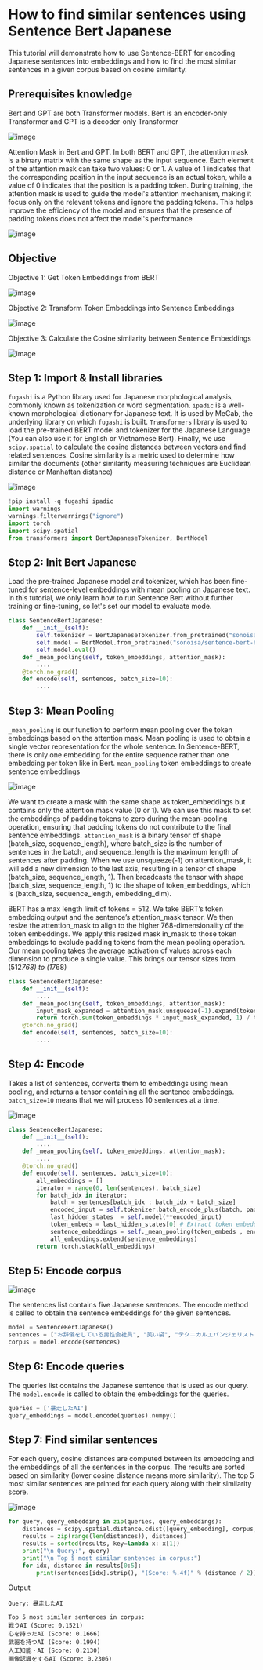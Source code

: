 # How to find similar sentences using Sentence Bert Japanese

This tutorial will demonstrate how to use Sentence-BERT for encoding Japanese sentences into embeddings and how to find the most similar sentences in a given corpus based on cosine similarity.

## Prerequisites knowledge

Bert and GPT are both Transformer models. Bert is an encoder-only Transformer and GPT is a decoder-only Transformer

![image](https://github.com/hughiephan/DPL/assets/16631121/d2312e5c-0c57-4c91-a15d-5f469442d1ac)

Attention Mask in Bert and GPT. In both BERT and GPT, the attention mask is a binary matrix with the same shape as the input sequence. Each element of the attention mask can take two values: 0 or 1. A value of 1 indicates that the corresponding position in the input sequence is an actual token, while a value of 0 indicates that the position is a padding token. During training, the attention mask is used to guide the model's attention mechanism, making it focus only on the relevant tokens and ignore the padding tokens. This helps improve the efficiency of the model and ensures that the presence of padding tokens does not affect the model's performance

![image](https://github.com/hughiephan/DPL/assets/16631121/d040e961-b568-468b-9071-3aae4c00ba43)

## Objective

Objective 1: Get Token Embeddings from BERT

![image](https://github.com/hughiephan/DPL/assets/16631121/fd65f24c-0443-4c20-aeab-7b67997a9c44)

Objective 2: Transform Token Embeddings into Sentence Embeddings

![image](https://github.com/hughiephan/DPL/assets/16631121/6b24747d-aca8-4b14-baf3-8c0d72829940)

Objective 3: Calculate the Cosine similarity between Sentence Embeddings

![image](https://github.com/hughiephan/DPL/assets/16631121/ef5e8991-0924-4ed0-905a-5e3997ca82c1)

## Step 1: Import & Install libraries
`fugashi` is a Python library used for Japanese morphological analysis, commonly known as tokenization or word segmentation. `ipadic` is a well-known morphological dictionary for Japanese text. It is used by MeCab, the underlying library on which `fugashi` is built. `Transformers` library is used to load the pre-trained BERT model and tokenizer for the Japanese Language (You can also use it for English or Vietnamese Bert). Finally, we use `scipy.spatial` to calculate the cosine distances between vectors and find related sentences. Cosine similarity is a metric used to determine how similar the documents (other similarity measuring techniques are Euclidean distance or Manhattan distance)

![image](https://github.com/hughiephan/DPL/assets/16631121/714f3f61-e76e-42d4-91e9-c508d91485bb)

```python
!pip install -q fugashi ipadic
import warnings
warnings.filterwarnings("ignore")
import torch
import scipy.spatial
from transformers import BertJapaneseTokenizer, BertModel
```

## Step 2: Init Bert Japanese
Load the pre-trained Japanese model and tokenizer, which has been fine-tuned for sentence-level embeddings with mean pooling on Japanese text. In this tutorial, we only learn how to run Sentence Bert without further training or fine-tuning, so let's set our model to evaluate mode.

```python 
class SentenceBertJapanese:
    def __init__(self):
        self.tokenizer = BertJapaneseTokenizer.from_pretrained("sonoisa/sentence-bert-base-ja-mean-tokens")
        self.model = BertModel.from_pretrained("sonoisa/sentence-bert-base-ja-mean-tokens")
        self.model.eval()
    def _mean_pooling(self, token_embeddings, attention_mask):
        ....
    @torch.no_grad()
    def encode(self, sentences, batch_size=10):
        ....
```

## Step 3: Mean Pooling

`_mean_pooling` is our function to perform mean pooling over the token embeddings based on the attention mask. Mean pooling is used to obtain a single vector representation for the whole sentence. In Sentence-BERT, there is only one embedding for the entire sequence rather than one embedding per token like in Bert. `mean_pooling` token embeddings to create sentence embeddings

![image](https://github.com/hughiephan/DPL/assets/16631121/87de6fcc-7b0f-4b4b-8123-f927e915660f)

We want to create a mask with the same shape as token_embeddings but contains only the attention mask value (0 or 1). We can use this mask to set the embeddings of padding tokens to zero during the mean-pooling operation, ensuring that padding tokens do not contribute to the final sentence embeddings. `attention_mask` is a binary tensor of shape (batch_size, sequence_length), where batch_size is the number of sentences in the batch, and sequence_length is the maximum length of sentences after padding. When we use unsqueeze(-1) on attention_mask, it will add a new dimension to the last axis, resulting in a tensor of shape (batch_size, sequence_length, 1). Then broadcasts the tensor with shape (batch_size, sequence_length, 1) to the shape of token_embeddings, which is (batch_size, sequence_length, embedding_dim).

BERT has a max length limit of tokens = 512. We take BERT’s token embedding output and the sentence’s attention_mask tensor. We then resize the attention_mask to align to the higher 768-dimensionality of the token embeddings. We apply this resized mask in_mask to those token embeddings to exclude padding tokens from the mean pooling operation. Our mean pooling takes the average activation of values across each dimension to produce a single value. This brings our tensor sizes from (512*768) to (1*768)

```python
class SentenceBertJapanese:
    def __init__(self):
        ....
    def _mean_pooling(self, token_embeddings, attention_mask):
        input_mask_expanded = attention_mask.unsqueeze(-1).expand(token_embeddings.size()).float()
        return torch.sum(token_embeddings * input_mask_expanded, 1) / torch.clamp(input_mask_expanded.sum(1), min=1e-9)
    @torch.no_grad()
    def encode(self, sentences, batch_size=10):
        ....
```

## Step 4: Encode
Takes a list of sentences, converts them to embeddings using mean pooling, and returns a tensor containing all the sentence embeddings. `batch_size=10` means that we will process 10 sentences at a time.

![image](https://github.com/hughiephan/DPL/assets/16631121/0435d688-b39f-4523-90e6-65fd60f1fea2)

```python
class SentenceBertJapanese:
    def __init__(self):
        ....
    def _mean_pooling(self, token_embeddings, attention_mask):
        ....
    @torch.no_grad()
    def encode(self, sentences, batch_size=10): 
        all_embeddings = []
        iterator = range(0, len(sentences), batch_size)
        for batch_idx in iterator:
            batch = sentences[batch_idx : batch_idx + batch_size]
            encoded_input = self.tokenizer.batch_encode_plus(batch, padding="longest", truncation=True, return_tensors="pt")
            last_hidden_states  = self.model(**encoded_input)
            token_embeds = last_hidden_states[0] # Extract token embeddings
            sentence_embeddings = self._mean_pooling(token_embeds , encoded_input["attention_mask"]) # Apply mean pooling to get the sentence embeddings
            all_embeddings.extend(sentence_embeddings) 
        return torch.stack(all_embeddings)
```

## Step 5: Encode corpus

![image](https://github.com/hughiephan/DPL/assets/16631121/902dac23-99db-4f4e-84bd-0cc685b40c69)

The sentences list contains five Japanese sentences. The encode method is called to obtain the sentence embeddings for the given sentences.
```python
model = SentenceBertJapanese()
sentences = ["お辞儀をしている男性会社員", "笑い袋", "テクニカルエバンジェリスト（女性）", "戦うAI", "笑う男性（5段階）"]
corpus = model.encode(sentences)
```

## Step 6: Encode queries

The queries list contains the Japanese sentence that is used as our query. The `model.encode` is called to obtain the embeddings for the queries.
```python
queries = ['暴走したAI']
query_embeddings = model.encode(queries).numpy()
```

## Step 7: Find similar sentences
For each query, cosine distances are computed between its embedding and the embeddings of all the sentences in the corpus. The results are sorted based on similarity (lower cosine distance means more similarity). The top 5 most similar sentences are printed for each query along with their similarity score.

![image](https://github.com/hughiephan/DPL/assets/16631121/6d7c71e6-20ce-4f18-9bab-9dfbad29fa34)

```python
for query, query_embedding in zip(queries, query_embeddings):
    distances = scipy.spatial.distance.cdist([query_embedding], corpus, metric="cosine")[0]
    results = zip(range(len(distances)), distances)
    results = sorted(results, key=lambda x: x[1])
    print("\n Query:", query)
    print("\n Top 5 most similar sentences in corpus:")
    for idx, distance in results[0:5]:
        print(sentences[idx].strip(), "(Score: %.4f)" % (distance / 2))
```


Output
```
Query: 暴走したAI

Top 5 most similar sentences in corpus:
戦うAI (Score: 0.1521)
心を持ったAI (Score: 0.1666)
武器を持つAI (Score: 0.1994)
人工知能・AI (Score: 0.2130)
画像認識をするAI (Score: 0.2306)
```
